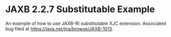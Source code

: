 JAXB 2.2.7 Substitutable Example
==========================

An example of how to use JAXB-RI substitutable XJC extension. Associated bug filed at https://java.net/jira/browse/JAXB-1013.
